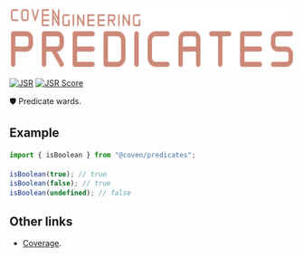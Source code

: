 <img alt="Coven Engineering Parsers logo" src="https://raw.githubusercontent.com/covenengineering/libraries/main/@coven/predicates/logo.svg" height="108" />

[![JSR](https://jsr.io/badges/@coven/predicates)](https://jsr.io/@coven/predicates)
[![JSR Score](https://jsr.io/badges/@coven/predicates/score)](https://jsr.io/@coven/predicates/score)

🛡️ Predicate wards.

## Example

```typescript
import { isBoolean } from "@coven/predicates";

isBoolean(true); // true
isBoolean(false); // true
isBoolean(undefined); // false
```

## Other links

- [Coverage](https://coveralls.io/github/covenengineering/libraries).

